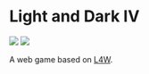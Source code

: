 # Light and Dark IV 

[![](https://travis-ci.org/RaptorStudios/light-and-dark-4.svg?branch=master)](https://travis-ci.org/RaptorStudios/light-and-dark-4)
[![](https://heroku-badge.herokuapp.com/?app=ld4)](https://ld4.herokuapp.com/)

 A web game based on [L4W](https://github.com/giovannipessiva/l4w).
 
